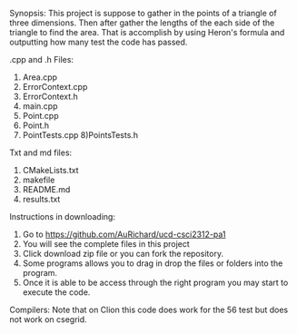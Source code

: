 Synopsis:
This project is suppose to gather in the points of a triangle of three dimensions.
Then after gather the lengths of the each side of the triangle to find the area.
That is accomplish by using Heron's formula and outputting how many test the code has passed.

.cpp and .h Files:
1) Area.cpp
2) ErrorContext.cpp
3) ErrorContext.h
4) main.cpp
5) Point.cpp
6) Point.h
7) PointTests.cpp
8)PointsTests.h

Txt and md files:
1) CMakeLists.txt
2) makefile
3) README.md
4) results.txt

Instructions in downloading:
1) Go to https://github.com/AuRichard/ucd-csci2312-pa1
2) You will see the complete files in this project
3) Click download zip file or you can fork the repository.
4) Some programs allows you to drag in drop the files or folders into the program.
5) Once it is able to be access through the right program you may start to execute the code.

Compilers:
Note that on Clion this code does work for the 56 test but does not work on csegrid.


